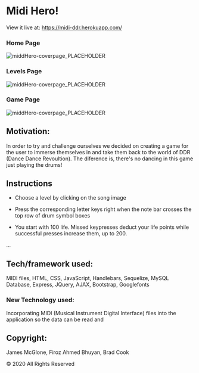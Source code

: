 # Midi Hero!

View it live at: <https://midi-ddr.herokuapp.com/>

### Home Page
![middHero-coverpage_PLACEHOLDER](https://github.com/jpmc3630/project2/blob/master/public/images/screenshot1.PNG)

### Levels Page
![middHero-coverpage_PLACEHOLDER](https://github.com/jpmc3630/project2/blob/master/public/images/screenshot2.PNG)

### Game Page
![middHero-coverpage_PLACEHOLDER](https://raw.githubusercontent.com/jpmc3630/project2/master/images/screenshot2.png)

## Motivation:

In order to try and challenge ourselves we decided on creating a game for the user to immerse themselves in and take them back to the world of DDR (Dance Dance Revoultion). The diference is, there's no dancing in this game just playing the drums!

## Instructions

* Choose a level by clicking on the song image

* Press the corresponding letter keys right when the note bar crosses the top row of drum symbol boxes

* You start with 100 life. Missed keypresses deduct your life points while successful presses increase them, up to 200.

...

## Tech/framework used:

MIDI files, HTML, CSS, JavaScript, Handlebars, Sequelize, MySQL Database, Express, JQuery, AJAX, Bootstrap, Googlefonts

### New Technology used:

Incorporating MIDI (Musical Instrument Digital Interface) files into the application so the data can be read and 

## Copyright:

James McGlone, Firoz Ahmed Bhuyan, Brad Cook

© 2020 All Rights Reserved
